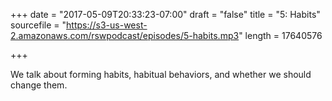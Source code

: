 +++
date = "2017-05-09T20:33:23-07:00"
draft = "false"
title = "5: Habits"
sourcefile = "https://s3-us-west-2.amazonaws.com/rswpodcast/episodes/5-habits.mp3"
length = 17640576

+++

We talk about forming habits, habitual behaviors, and whether we should change them.
